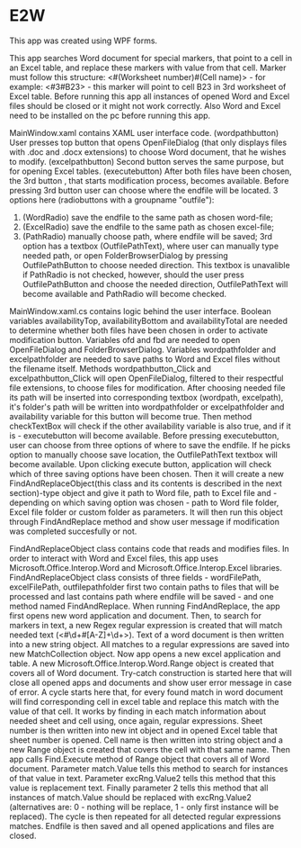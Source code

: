 # E2W
This app was created using WPF forms.

This app searches Word document for special markers, that point to a cell in an Excel table, and replace these markers with value from that cell.
Marker must follow this structure: <#(Worksheet number)#(Cell name)> -
for example: <#3#B23> - this marker will point to cell B23 in 3rd worksheet of Excel table.
Before running this app all instances of opened Word and Excel files should be closed or it might not work correctly. 
Also Word and Excel need to be installed on the pc before running this app.

MainWindow.xaml contains XAML user interface code.
(wordpathbutton) User presses top button that opens OpenFileDialog (that only displays files with .doc and .docx extensions) to choose Word document, that he wishes to modify.
(excelpathbutton) Second button serves the same purpose, but for opening Excel tables.
(executebutton) After both files have been chosen, the 3rd button , that starts modification process, becomes available.
Before pressing 3rd button user can choose where the endfile will be located. 3 options here (radiobuttons with a groupname "outfile"):
1) (WordRadio) save the endfile to the same path as chosen word-file;
2) (ExcelRadio) save the endfile to the same path as chosen excel-file;
3) (PathRadio) manually choose path, where endfile will be saved;
3rd option has a textbox (OutfilePathText), where user can manually type needed path, or open FolderBrowserDialog by pressing OutfilePathButton to choose needed direction.
This textbox is unavalible if PathRadio is not checked, however, should the user press OutfilePathButton and choose the needed direction, 
OutfilePathText will become available and PathRadio will become checked.

MainWindow.xaml.cs contains logic behind the user interface.
Boolean variables availabilityTop, availabilityBottom and availabilityTotal are needed to determine whether both files have been chosen in order to activate modification button.
Variables ofd and fbd are needed to open OpenFileDialog and FolderBrowserDialog.
Variables wordpathfolder and excelpathfolder are needed to save paths to Word and Excel files without the filename itself.
Methods wordpathbutton_Click and excelpathbutton_Click will open OpenFileDialog, filtered to their respectful file extensions, to choose files for modification.
After choosing needed file its path will be inserted into corresponding textbox (wordpath, excelpath), it's folder's path will be written into wordpathfolder or excelpathfolder
and availability variable for this button will become true. Then method checkTextBox will check if the other availability variable is also true, and if it is -
executebutton will become available.
Before pressing executebutton, user can choose from three options of where to save the endfile. 
If he picks option to manually choose save location, the OutfilePathText textbox will become available.
Upon clicking execute button, application will check which of three saving options have been chosen. 
Then it will create a new FindAndReplaceObject(this class and its contents is described in the next section)-type object and give it path to Word file, path to Excel file and - 
depending on which saving option was chosen - path to Word file folder, Excel file folder or custom folder as parameters.
It will then run this object through FindAndReplace method and show user message if modification was completed succesfully or not.

FindAndReplaceObject class contains code that reads and modifies files.
In order to interact with Word and Excel files, this app uses Microsoft.Office.Interop.Word and Microsoft.Office.Interop.Excel libraries.
FindAndReplaceObject class consists of three fields - wordFilePath, excelFilePath, outfilepathfolder first two contain paths to files that will be processed
and last contains path where endfile will be saved - and one method named FindAndReplace.
When running FindAndReplace, the app first opens new word application and document. 
Then, to search for markers in text, a new Regex regular expression is created that will match needed text (<#\d+#[A-Z]+\d+>).
Text of a word document is then written into a new string object.
All matches to a regular expressions are saved into new MatchCollection object.
Now app opens a new excel application and table.
A new Microsoft.Office.Interop.Word.Range object is created that covers all of Word document.
Try-catch construction is started here that will close all opened apps and documents and show user error message in case of error.
A cycle starts here that, for every found match in word document will find corresponding cell in excel table and replace this match with the value of that cell.
It works by finding in each match information about needed sheet and cell using, once again, regular expressions.
Sheet number is then written into new int object and in opened Excel table that sheet number is opened.
Cell name is then written into string object and a new Range object is created that covers the cell with that same name.
Then app calls Find.Execute method of Range object that covers all of Word document. 
Parameter match.Value tells this method to search for instances of that value in text. 
Parameter excRng.Value2 tells this method that this value is replacement text.
Finally parameter 2 tells this method that all instances of match.Value should be replaced with excRng.Value2 (alternatives are: 0 - nothing will be replace, 1 - only first instance will be replaced).
The cycle is then repeated for all detected regular expressions matches.
Endfile is then saved and all opened applications and files are closed.
